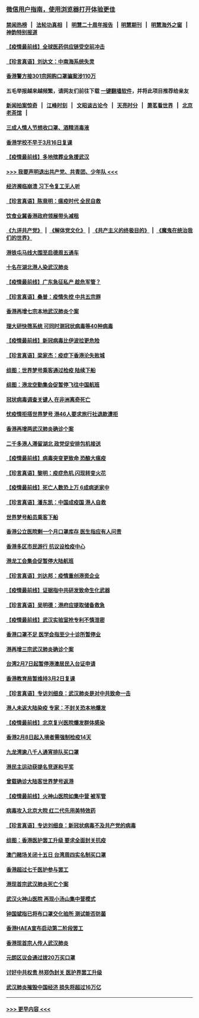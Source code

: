### [微信用户指南，使用浏览器打开体验更佳](https://github.com/gfw-breaker/banned-news1/blob/master/indexes/wechat-guide.md?t=0)
#### [禁闻热榜](热点新闻.md?t=0)  &nbsp;&nbsp;|&nbsp;&nbsp; [法轮功真相](https://github.com/gfw-breaker/truth/blob/master/README.md?t=0) &nbsp;&nbsp;|&nbsp;&nbsp; [明慧二十周年报告](https://github.com/gfw-breaker/mh-reports/blob/master/README.md?t=0) &nbsp;&nbsp;|&nbsp;&nbsp;[明慧期刊](https://github.com/gfw-breaker/mh-qikan) &nbsp;&nbsp;|&nbsp;&nbsp; [明慧海外之窗](https://github.com/gfw-breaker/mh-news/blob/master/README.md?t=0) &nbsp;&nbsp;|&nbsp;&nbsp; [神韵特别报道](https://github.com/gfw-breaker/mh-news/blob/master/shenyun.md?t=0)
#### [【疫情最前线】全球医药供应链受空前冲击](../pages/nsc415/n11869614.md?t=02162322) 
#### [【珍言真语】刘达文：中南海系统失灵](../pages/nsc415/n11869465.md?t=02162322) 
#### [香港警方接301宗网购口罩骗案涉110万](../pages/nsc415/n11867572.md?t=02162322) 
#### 五毛举报越来越频繁，请网友们前往下载 [一键翻墙软件](https://github.com/gfw-breaker/ssr-accounts)，并将此项目推荐给亲友
#### [新闻拍案惊奇](https://github.com/gfw-breaker/banned-news1/blob/master/pages/link4.md) &nbsp;&nbsp;|&nbsp;&nbsp; [江峰时刻](https://github.com/gfw-breaker/banned-news1/blob/master/pages/link4.md) &nbsp;&nbsp;|&nbsp;&nbsp; [文昭谈古论今](https://github.com/gfw-breaker/banned-news1/blob/master/pages/link4.md) &nbsp;&nbsp;|&nbsp;&nbsp; [天亮时分](https://github.com/gfw-breaker/banned-news1/blob/master/pages/link4.md) &nbsp;&nbsp;|&nbsp;&nbsp; [萧茗看世界](https://github.com/gfw-breaker/banned-news1/blob/master/pages/link4.md) &nbsp;&nbsp;|&nbsp;&nbsp; [北京老茶馆](https://github.com/gfw-breaker/banned-news1/blob/master/pages/link4.md) &nbsp;&nbsp;|&nbsp;&nbsp; 
#### [三成人情人节想收口罩、酒精消毒液](../pages/nsc415/n11867523.md?t=02162322) 
#### [香港学校不早于3月16日复课](../pages/nsc415/n11867498.md?t=02162322) 
#### [【疫情最前线】多地殡葬业急援武汉](../pages/nsc415/n11866914.md?t=02162322) 
#### [>>> 我要声明退出共产党、共青团、少年队 <<<](https://github.com/begood0513/goodnews/blob/master/quit/letter.md) 
#### [经济濒临崩溃 习下令复工无人听](../pages/nsc415/n11867269.md?t=02162322) 
#### [【珍言真语】陈竟明：瘟疫时代 全民自救](../pages/nsc415/n11866765.md?t=02162322) 
#### [饮食业冀香港政府领展带头减租](../pages/nsc415/n11864876.md?t=02162322) 
#### [《九评共产党》](https://github.com/begood0513/9ping.md/blob/master/README.md) &nbsp;|&nbsp; [《解体党文化》](../../../../jtdwh.md/blob/master/README.md)  &nbsp;|&nbsp; [《共产主义的终极目的》](../../../../gczydzjmd.md/blob/master/README.md) &nbsp;|&nbsp; [《魔鬼在统治我们的世界》](../../../../mgztzwmdsj.md/blob/master/README.md) 
#### [港铁屯马线大围至启德周五通车](../pages/nsc415/n11864842.md?t=02162322) 
#### [十名在湖北港人染武汉肺炎](../pages/nsc415/n11864807.md?t=02162322) 
#### [【疫情最前线】广东急征私产 趁危军管？](../pages/nsc415/n11864205.md?t=02162322) 
#### [【珍言真语】桑普：疫情失控 中共五宗罪](../pages/nsc415/n11864157.md?t=02162322) 
#### [香港再增七宗本地武汉肺炎个案](../pages/nsc415/n11862405.md?t=02162322) 
#### [理大研快筛系统 可同时测冠状病毒等40种病毒](../pages/nsc415/n11862376.md?t=02162322) 
#### [【疫情最前线】新冠病毒比伊波拉更危险](../pages/nsc415/n11862199.md?t=02162322) 
#### [【珍言真语】梁家杰：疫症下香港沦失败城](../pages/nsc415/n11861588.md?t=02162322) 
#### [组图：世界梦号乘客通过检疫 陆续下船](../pages/nsc415/n11858302.md?t=02162322) 
#### [组图：港龙空勤集会促暂停飞往中国航班](../pages/nsc415/n11858190.md?t=02162322) 
#### [冠状病毒调查关键人 在非洲离奇死亡](../pages/nsc415/n11859798.md?t=02162322) 
#### [忧疫情拒搭世界梦号 港46人要求旅行社退款遭拒](../pages/nsc415/n11859849.md?t=02162322) 
#### [香港再增两武汉肺炎确诊个案](../pages/nsc415/n11859833.md?t=02162322) 
#### [二千多港人滞留湖北 政党促安排包机接送](../pages/nsc415/n11859831.md?t=02162322) 
#### [【疫情最前线】病毒突变更致命 恐酿大瘟疫](../pages/nsc415/n11859604.md?t=02162322) 
#### [【珍言真语】黎明：疫症危机 闪现转变火花](../pages/nsc415/n11859199.md?t=02162322) 
#### [【疫情最前线】死亡人数恐上万 6成病逝家中](../pages/nsc415/n11856687.md?t=02162322) 
#### [【珍言真语】潘东凯：中国成疫国 港人自救](../pages/nsc415/n11856962.md?t=02162322) 
#### [世界梦号船员乘客下船](../pages/nsc415/n11856883.md?t=02162322) 
#### [香港公立医院剩一个月口罩库存 医生指应有人问责](../pages/nsc415/n11856875.md?t=02162322) 
#### [香港多区市民游行 抗议设检疫中心](../pages/nsc415/n11856866.md?t=02162322) 
#### [港龙工会集会促暂停大陆航班](../pages/nsc415/n11856840.md?t=02162322) 
#### [【珍言真语】刘达邦：疫情重创港资企业](../pages/nsc415/n11854274.md?t=02162322) 
#### [【疫情最前线】证据指中共研发致命生化武器](../pages/nsc415/n11853087.md?t=02162322) 
#### [【珍言真语】吴明德：港府应提取储备救急](../pages/nsc415/n11852734.md?t=02162322) 
#### [【疫情最前线】武汉实验室抢专利不慎泄密](../pages/nsc415/n11850310.md?t=02162322) 
#### [香港口罩不足 医学会指至少十诊所暂停业](../pages/nsc415/n11850301.md?t=02162322) 
#### [港再增三宗武汉肺炎确诊个案](../pages/nsc415/n11850328.md?t=02162322) 
#### [台湾2月7日起暂停港澳居民入台证申请](../pages/nsc415/n11850304.md?t=02162322) 
#### [香港教育局暂维持3月2日复课](../pages/nsc415/n11850260.md?t=02162322) 
#### [【珍言真语】专访刘细良：武汉肺炎是对中共致命一击](../pages/nsc415/n11849934.md?t=02162322) 
#### [港人未返大陆染疫 专家：不封关恐本地爆发](../pages/nsc415/n11848021.md?t=02162322) 
#### [【疫情最前线】北京复兴医院爆发群体感染](../pages/nsc415/n11847626.md?t=02162322) 
#### [香港2月8日起入境者需强制检疫14天](../pages/nsc415/n11847658.md?t=02162322) 
#### [九龙湾逾八千人通宵排队买口罩](../pages/nsc415/n11847647.md?t=02162322) 
#### [港民主运动获提名竞逐和平奖](../pages/nsc415/n11847633.md?t=02162322) 
#### [曾载确诊大陆客世界梦号返港](../pages/nsc415/n11847608.md?t=02162322) 
#### [【疫情最前线】火神山医院如集中营 被军管](../pages/nsc415/n11847524.md?t=02162322) 
#### [病毒攻入北京大院 红二代先用美特效药](../pages/nsc415/n11847427.md?t=02162322) 
#### [【珍言真语】专访刘细良：新冠状病毒不及共产党的病毒](../pages/nsc415/n11847164.md?t=02162322) 
#### [组图：香港医护罢工升级 要求全面封关抗疫](../pages/nsc415/n11844107.md?t=02162322) 
#### [澳门赌场关闭十五日 台湾周四实名制买口罩](../pages/nsc415/n11845083.md?t=02162322) 
#### [香港超过七千医护参与罢工](../pages/nsc415/n11845051.md?t=02162322) 
#### [港现首宗武汉肺炎死亡个案](../pages/nsc415/n11844998.md?t=02162322) 
#### [武汉火神山医院 再现小汤山集中营模式](../pages/nsc415/n11844763.md?t=02162322) 
#### [钟国斌指已将布口罩交化验所 测试能否防菌](../pages/nsc415/n11842783.md?t=02162322) 
#### [香港HAEA宣布启动第二阶段罢工](../pages/nsc415/n11842723.md?t=02162322) 
#### [香港现首宗人传人武汉肺炎](../pages/nsc415/n11842766.md?t=02162322) 
#### [元朗区议会通过拨20万买口罩](../pages/nsc415/n11842754.md?t=02162322) 
#### [讨好中共权贵 林郑伪封关 医护界罢工升级](../pages/nsc415/n11842359.md?t=02162322) 
#### [武汉肺炎摧毁中国经济 损失将超过16万亿](../pages/nsc415/n11839723.md?t=02162322) 

----
#### [ >>> 更早内容 <<< ](../indexes/nsc415-earlier.md)
